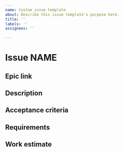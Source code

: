 ```yaml
---
name: Custom issue template
about: Describe this issue template's purpose here.
title: ''
labels: ''
assignees: ''

---
```


# Issue NAME #

## Epic link ##

## Description ##

## Acceptance criteria ##

## Requirements ##

## Work estimate ##
